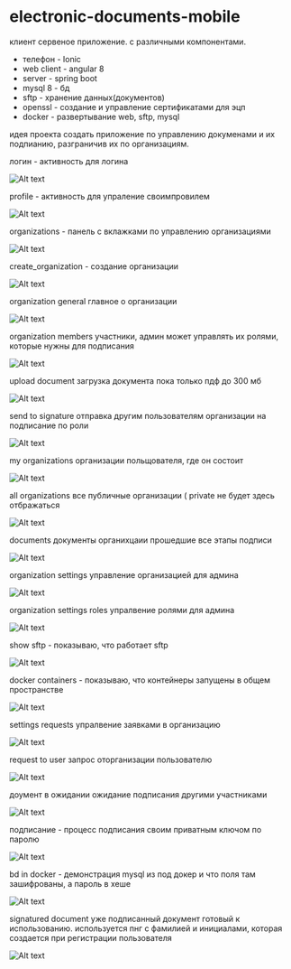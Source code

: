 # electronic-documents-mobile
клиент сервеное приложение. с различными компонентами.
* телефон - Ionic
* web client - angular 8
* server - spring boot
* mysql 8 - бд
* sftp - хранение данных(документов)
* openssl - создание и управление сертификатами для эцп
* docker - развертывание web, sftp, mysql

<p>идея проекта создать приложение по управлению докуменами и их подпианию, разграничив их по организациям.<p>

<p> логин - активность для логина</p>

![Alt text](images/login.png)

<p> profile - активность для упраление своимпровилем</p>

![Alt text](images/profile.png)

<p> organizations - панель с вклажками по управлению организациями</p>

![Alt text](images/organizations.png)

<p> create_organization - создание организации</p>

![Alt text](images/create_organization.png)

<p> organization general главное о организации</p>

![Alt text](images/organization_general.png)

<p> organization members участники, админ может управлять их ролями, которые нужны для подписания</p>

![Alt text](images/organization_members.png)

<p> upload document загрузка документа пока только пдф до 300 мб</p>

![Alt text](images/upload_document.png)

<p> send to signature отправка другим пользователям организации на подписание по роли</p>

![Alt text](images/send_to_signature.png)

<p> my organizations организации польщователя, где он состоит</p>

![Alt text](images/my_organizations.png)

<p> all organizations все публичные организации ( private не будет здесь отбражаться</p>

![Alt text](images/all_organizations.png)

<p> documents  документы органихцаии прошедшие все этапы подписи</p>

![Alt text](images/documents.png)

<p> organization settings управление организацией для админа</p>

![Alt text](images/organization_settings.png)

<p> organization settings roles упралвение ролями для админа</p>

![Alt text](images/organization_settings_roles.png)

<p> show sftp - показываю, что работает sftp</p>

![Alt text](images/show_sftp.png)

<p> docker containers - показываю, что контейнеры запущены в общем пространстве</p>

![Alt text](images/docker_containers.png)

<p> settings requests упралвение заявками в организацию</p>

![Alt text](images/settings_requests.png)

<p> request to user запрос оторганизации пользователю</p>

![Alt text](images/request_to_user.png)

<p> доумент в ожидании ожидание подписания другими участниками</p>

![Alt text](images/document_in_wating.png)

<p> подписание  - процесс подписания своим приватным ключом по паролю</p>

![Alt text](images/signatured.png)

<p> bd in docker - демонстрация mysql из под докер и что поля там зашифрованы, а пароль в хеше</p>

![Alt text](images/bd_in_docker.png)

<p> signatured document уже подписанный документ готовый к использованию. используется пнг с фамилией и инициалами, которая создается при регистрации пользователя</p>

![Alt text](images/signatured_document.png)
